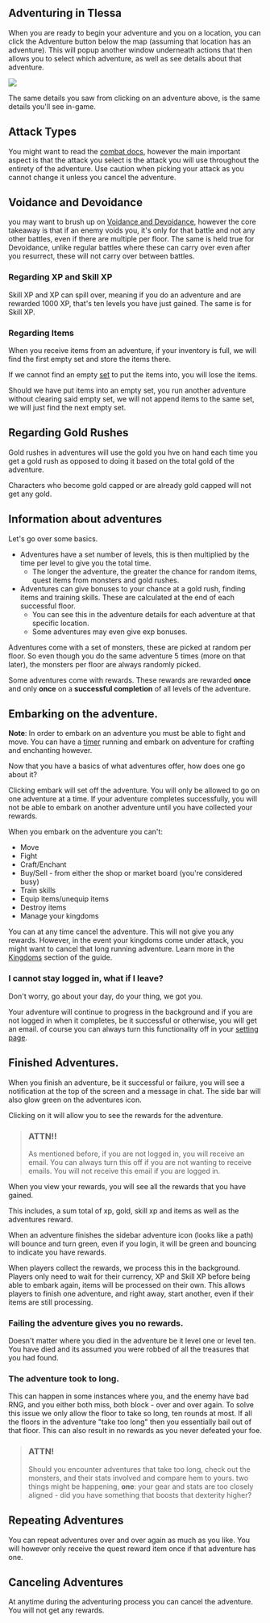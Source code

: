 ## Adventuring in Tlessa

When you are ready to begin your adventure and you on a location, you can click the Adventure button below the map (assuming that location has an adventure). This will popup another window underneath actions that then allows you to select which adventure, as well as see details about that adventure. 

<div class="mb-4">
    <a href="/storage/info/adventure/images/adventuring-modal.png" class="glightbox">
        <img src="/storage/info/adventure/images/adventuring-modal.png" class="img-fluid" />
    </a>
</div>

The same details you saw from clicking on an adventure above, is the same details you'll see in-game.

## Attack Types

You might want to read the [combat docs](/information/combat), however the main important aspect is that the attack you select
is the attack you will use throughout the entirety of the adventure. Use caution when picking your attack as you cannot change it unless you cancel the adventure.

## Voidance and Devoidance

you may want to brush up on [Voidance and Devoidance](/information/voidance), however the core takeaway is that if an enemy voids you, it's only for
that battle and not any other battles, even if there are multiple per floor. The same is held true for Devoidance, unlike regular battles where these can carry over even after you
resurrect, these will not carry over between battles.

### Regarding XP and Skill XP

Skill XP and XP can spill over, meaning if you do an adventure and are rewarded 1000 XP, that's ten levels you have just gained.
The same is for Skill XP.

### Regarding Items

When you receive items from an adventure, if your inventory is full, we will find the first empty set and store the items there.

If we cannot find an empty [set](/information/equipment-sets) to put the items into, you will lose the items.

Should we have put items into an empty set, you run another adventure without clearing said empty set, we will not append items
to the same set, we will just find the next empty set.

## Regarding Gold Rushes

Gold rushes in adventures will use the gold you hve on hand each time you get a gold rush as opposed to doing it based on
the total gold of the adventure.

Characters who become gold capped or are already gold capped will not get any gold.

## Information about adventures

Let's go over some basics. 

- Adventures have a set number of levels, this is then multiplied by the time per level to give you the total time.
  - The longer the adventure, the greater the chance for random items, quest items from monsters and gold rushes.
- Adventures can give bonuses to your chance at a gold rush, finding items and training skills. These are calculated at the end of each successful floor.
  - You can see this in the adventure details for each adventure at that specific location.
  - Some adventures may even give exp bonuses.

Adventures come with a set of monsters, these are picked at random per floor. So even though you do the same adventure 5 times (more on that later), the monsters per floor are always randomly picked.

Some adventures come with rewards. These rewards are rewarded **once** and only **once** on a **successful completion** of all levels of the adventure.

## Embarking on the adventure.

**Note**: In order to embark on an adventure you must be able to fight and move. You can have a [timer](/information/time-gates) running and embark on adventure for crafting and enchanting however.

Now that you have a basics of what adventures offer, how does one go about it? 

Clicking embark will set off the adventure. You will only be allowed to go on one adventure at a time. If your adventure completes successfully, you will not be able to embark on another adventure until you have collected your rewards.

When you embark on the adventure you can't:

- Move
- Fight
- Craft/Enchant
- Buy/Sell - from either the shop or market board (you're considered busy)
- Train skills
- Equip items/unequip items
- Destroy items
- Manage your kingdoms

You can at any time cancel the adventure. This will not give you any rewards. However, in the event your kingdoms come under attack, you might want to cancel that long running adventure. Learn more in the [Kingdoms]() section of the guide.

### I cannot stay logged in, what if I leave?

Don't worry, go about your day, do your thing, we got you.

Your adventure will continue to progress in the background and if you are not logged in when it completes, be it successful or otherwise, you will get an email. of course you can always turn this functionality off in your [setting page]().

## Finished Adventures.

When you finish an adventure, be it successful or failure, you will see a notification at the top of the screen and a message in chat. The side bar will also glow green on the adventures icon.

Clicking on it will allow you to see the rewards for the adventure.

> ### ATTN!!
>
> As mentioned before, if you are not logged in, you will receive an email. You can always turn this off if you are not wanting to receive emails.
> You will not receive this email if you are logged in.

When you view your rewards, you will see all the rewards that you have gained. 

This includes, a sum total of xp, gold, skill xp and items as well as the adventures reward.

When an adventure finishes the sidebar adventure icon (looks like a path) will bounce and turn green, even if you login, 
it will be green and bouncing to indicate you have rewards.

When players collect the rewards, we process this in the background. Players only need to wait for their currency, XP and Skill XP before being able to embark again,
items will be processed on their own. This allows players to finish one adventure, and right away, start another, even if their items are still processing.

### Failing the adventure gives you no rewards.

Doesn't matter where you died in the adventure be it level one or level ten. You have died and its assumed you were robbed of all the treasures that you had found. 

### The adventure took to long.

This can happen in some instances where you, and the enemy have bad RNG, and you either both miss, both block - over and over again. To solve this issue we only allow the floor to take so long, ten rounds at most. If all the floors in the adventure "take too long" then you essentially bail out of that floor. This can also result in no rewards as you never defeated your foe.

> ### ATTN!
>
> Should you encounter adventures that take too long, check out the monsters, and their stats involved and compare hem to yours. two things might be happening, **one**: your gear and stats are too closely aligned - did you have something that boosts that dexterity higher? 

## Repeating Adventures

You can repeat adventures over and over again as much as you like. You will however only receive the quest reward item once if that adventure has one.

## Canceling Adventures

At anytime during the adventuring process you can cancel the adventure. You will not get any rewards. 
